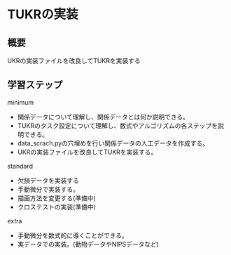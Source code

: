 # TUKRの実装

## 概要
UKRの実装ファイルを改良してTUKRを実装する

## 学習ステップ
minimum
- 関係データについて理解し、関係データとは何か説明できる。
- TUKRのタスク設定について理解し、数式やアルゴリズムの各ステップを説明できる。
- data_scrach.pyの穴埋めを行い関係データの人工データを作成する。
- UKRの実装ファイルを改良してTUKRを実装する。

standard
- 欠損データを実装する
- 手動微分で実装する。
- 描画方法を変更する(準備中)
- クロステストの実装(準備中)

extra
- 手動微分を数式的に導くことができる。
- 実データでの実装。(動物データやNIPSデータなど)

